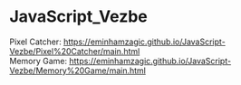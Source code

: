 # JavaScript_Vezbe
Pixel Catcher: https://eminhamzagic.github.io/JavaScript-Vezbe/Pixel%20Catcher/main.html  
Memory Game: https://eminhamzagic.github.io/JavaScript-Vezbe/Memory%20Game/main.html
